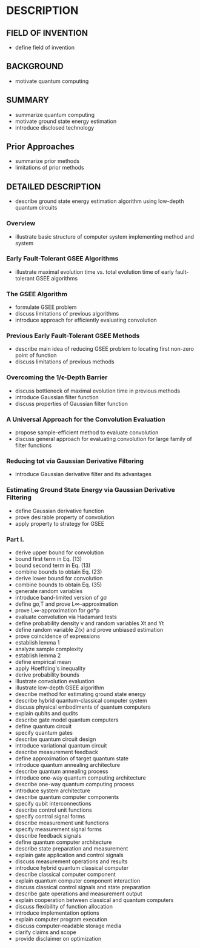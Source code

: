 # DESCRIPTION

## FIELD OF INVENTION

- define field of invention

## BACKGROUND

- motivate quantum computing

## SUMMARY

- summarize quantum computing
- motivate ground state energy estimation
- introduce disclosed technology

## Prior Approaches

- summarize prior methods
- limitations of prior methods

## DETAILED DESCRIPTION

- describe ground state energy estimation algorithm using low-depth quantum circuits

### Overview

- illustrate basic structure of computer system implementing method and system

### Early Fault-Tolerant GSEE Algorithms

- illustrate maximal evolution time vs. total evolution time of early fault-tolerant GSEE algorithms

### The GSEE Algorithm

- formulate GSEE problem
- discuss limitations of previous algorithms
- introduce approach for efficiently evaluating convolution

### Previous Early Fault-Tolerant GSEE Methods

- describe main idea of reducing GSEE problem to locating first non-zero point of function
- discuss limitations of previous methods

### Overcoming the 1/ϵ-Depth Barrier

- discuss bottleneck of maximal evolution time in previous methods
- introduce Gaussian filter function
- discuss properties of Gaussian filter function

### A Universal Approach for the Convolution Evaluation

- propose sample-efficient method to evaluate convolution
- discuss general approach for evaluating convolution for large family of filter functions

### Reducing tot via Gaussian Derivative Filtering

- introduce Gaussian derivative filter and its advantages

### Estimating Ground State Energy via Gaussian Derivative Filtering

- define Gaussian derivative function
- prove desirable property of convolution
- apply property to strategy for GSEE

### Part I.

- derive upper bound for convolution
- bound first term in Eq. (13)
- bound second term in Eq. (13)
- combine bounds to obtain Eq. (23)
- derive lower bound for convolution
- combine bounds to obtain Eq. (35)
- generate random variables
- introduce band-limited version of gσ
- define gσ,T and prove L∞-approximation
- prove L∞-approximation for gσ*p
- evaluate convolution via Hadamard tests
- define probability density v and random variables Xt and Yt
- define random variable Z(x) and prove unbiased estimation
- prove coincidence of expressions
- establish lemma 1
- analyze sample complexity
- establish lemma 2
- define empirical mean
- apply Hoeffding's inequality
- derive probability bounds
- illustrate convolution evaluation
- illustrate low-depth GSEE algorithm
- describe method for estimating ground state energy
- describe hybrid quantum-classical computer system
- discuss physical embodiments of quantum computers
- explain qubits and qudits
- describe gate model quantum computers
- define quantum circuit
- specify quantum gates
- describe quantum circuit design
- introduce variational quantum circuit
- describe measurement feedback
- define approximation of target quantum state
- introduce quantum annealing architecture
- describe quantum annealing process
- introduce one-way quantum computing architecture
- describe one-way quantum computing process
- introduce system architecture
- describe quantum computer components
- specify qubit interconnections
- describe control unit functions
- specify control signal forms
- describe measurement unit functions
- specify measurement signal forms
- describe feedback signals
- define quantum computer architecture
- describe state preparation and measurement
- explain gate application and control signals
- discuss measurement operations and results
- introduce hybrid quantum classical computer
- describe classical computer component
- explain quantum computer component interaction
- discuss classical control signals and state preparation
- describe gate operations and measurement output
- explain cooperation between classical and quantum computers
- discuss flexibility of function allocation
- introduce implementation options
- explain computer program execution
- discuss computer-readable storage media
- clarify claims and scope
- provide disclaimer on optimization

